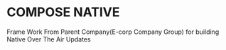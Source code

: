 # COMPOSE NATIVE
 Frame Work From Parent Company(E-corp Company Group) for building  Native Over The Air Updates
